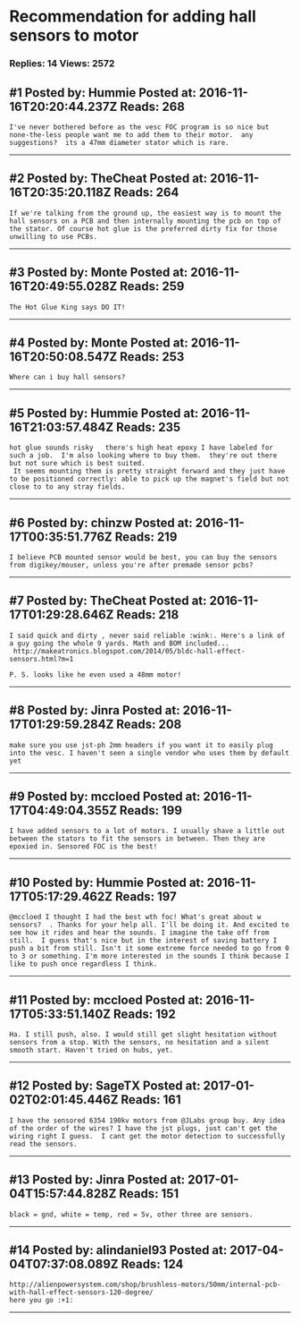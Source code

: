 # Recommendation for adding hall sensors to motor

### Replies: 14 Views: 2572

## \#1 Posted by: Hummie Posted at: 2016-11-16T20:20:44.237Z Reads: 268

```
I've never bothered before as the vesc FOC program is so nice but none-the-less people want me to add them to their motor.  any suggestions?  its a 47mm diameter stator which is rare.
```

---
## \#2 Posted by: TheCheat Posted at: 2016-11-16T20:35:20.118Z Reads: 264

```
If we're talking from the ground up, the easiest way is to mount the hall sensors on a PCB and then internally mounting the pcb on top of the stator. Of course hot glue is the preferred dirty fix for those unwilling to use PCBs.
```

---
## \#3 Posted by: Monte Posted at: 2016-11-16T20:49:55.028Z Reads: 259

```
The Hot Glue King says DO IT!
```

---
## \#4 Posted by: Monte Posted at: 2016-11-16T20:50:08.547Z Reads: 253

```
Where can i buy hall sensors?
```

---
## \#5 Posted by: Hummie Posted at: 2016-11-16T21:03:57.484Z Reads: 235

```
hot glue sounds risky   there's high heat epoxy I have labeled for such a job.  I'm also looking where to buy them.  they're out there but not sure which is best suited.  
 It seems mounting them is pretty straight forward and they just have to be positioned correctly: able to pick up the magnet's field but not close to to any stray fields.
```

---
## \#6 Posted by: chinzw Posted at: 2016-11-17T00:35:51.776Z Reads: 219

```
I believe PCB mounted sensor would be best, you can buy the sensors from digikey/mouser, unless you're after premade sensor pcbs?
```

---
## \#7 Posted by: TheCheat Posted at: 2016-11-17T01:29:28.646Z Reads: 218

```
I said quick and dirty , never said reliable :wink:. Here's a link of a guy going the whole 9 yards. Math and BOM included... 
 http://makeatronics.blogspot.com/2014/05/bldc-hall-effect-sensors.html?m=1

P. S. looks like he even used a 48mm motor!
```

---
## \#8 Posted by: Jinra Posted at: 2016-11-17T01:29:59.284Z Reads: 208

```
make sure you use jst-ph 2mm headers if you want it to easily plug into the vesc. I haven't seen a single vendor who uses them by default yet
```

---
## \#9 Posted by: mccloed Posted at: 2016-11-17T04:49:04.355Z Reads: 199

```
I have added sensors to a lot of motors. I usually shave a little out between the stators to fit the sensors in between. Then they are epoxied in. Sensored FOC is the best!
```

---
## \#10 Posted by: Hummie Posted at: 2016-11-17T05:17:29.462Z Reads: 197

```
@mccloed I thought I had the best wth foc! What's great about w sensors?  . Thanks for your help all. I'll be doing it. And excited to see how it rides and hear the sounds. I imagine the take off from still.  I guess that's nice but in the interest of saving battery I push a bit from still. Isn't it some extreme force needed to go from 0 to 3 or something. I'm more interested in the sounds I think because I like to push once regardless I think.
```

---
## \#11 Posted by: mccloed Posted at: 2016-11-17T05:33:51.140Z Reads: 192

```
Ha. I still push, also. I would still get slight hesitation without sensors from a stop. With the sensors, no hesitation and a silent smooth start. Haven't tried on hubs, yet.
```

---
## \#12 Posted by: SageTX Posted at: 2017-01-02T02:01:45.446Z Reads: 161

```
I have the sensored 6354 190kv motors from @JLabs group buy. Any idea of the order of the wires? I have the jst plugs, just can't get the wiring right I guess.  I cant get the motor detection to successfully read the sensors.
```

---
## \#13 Posted by: Jinra Posted at: 2017-01-04T15:57:44.828Z Reads: 151

```
black = gnd, white = temp, red = 5v, other three are sensors.
```

---
## \#14 Posted by: alindaniel93 Posted at: 2017-04-04T07:37:08.089Z Reads: 124

```
http://alienpowersystem.com/shop/brushless-motors/50mm/internal-pcb-with-hall-effect-sensors-120-degree/
here you go :+1:
```

---
